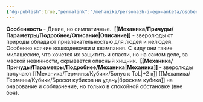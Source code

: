 ```yaml
---
{"dg-publish":true,"permalink":"/mehanika/personazh-i-ego-anketa/osobennosti-rasy/dikie-no-simpatichnye/"}
---
```


**Особенность** - Дикие, но симпатичные. 
**[[Механика/Причуды/Параметры/Подробнее/Описание\|Описание]]** - зверолюды от природы обладают привлекательностью для людей и нелюдей. Особенно всякие кошкодевочки и квампания. С виду они такие милашеские, что хочется их защитить и спасти, но на самом деле, за маской невинности, скрывается опасный хищник. 
**[[Механика/Причуды/Параметры/Подробнее/Механика\|Механика]]** - зверолюды получают [[Механика/Термины/Кубики/Бонус к ToL\|+2 к]] [[Механика/Термины/Кубики/Броски кубиков на удачу\|броскам кубика]] на очарование и соблазнение, но только в спокойной обстановке (вне боя). 